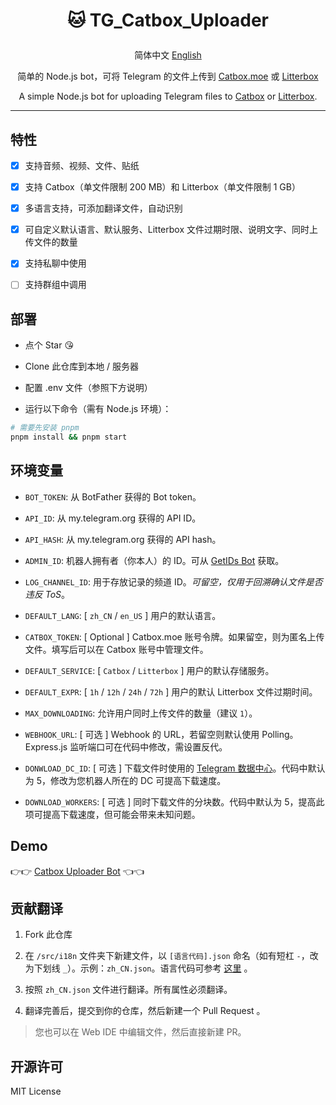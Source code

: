 # <p align="center">🐱 TG_Catbox_Uploader</p>

<p align="center"> 简体中文 <a href="https://github.com/AnotiaWang/TG_Catbox_Uploader/blob/main/README_en.md">English</a></p>

<p align="center">简单的 Node.js bot，可将 Telegram 的文件上传到 <a href="https://catbox.moe">Catbox.moe</a> 或 <a href="https://litterbox.catbox.moe">Litterbox</a></p>

<p align="center">A simple Node.js bot for uploading Telegram files to <a href="https://catbox.moe">Catbox</a> or <a href="https://litterbox.catbox.moe">Litterbox</a>.</p>

---

## 特性

- [x] 支持音频、视频、文件、贴纸

- [x] 支持 Catbox（单文件限制 200 MB）和 Litterbox（单文件限制 1 GB）

- [x] 多语言支持，可添加翻译文件，自动识别

- [x] 可自定义默认语言、默认服务、Litterbox 文件过期时限、说明文字、同时上传文件的数量

- [x] 支持私聊中使用

- [ ] 支持群组中调用

## 部署

- 点个 Star 😘

- Clone 此仓库到本地 / 服务器

- 配置 .env 文件（参照下方说明）

- 运行以下命令（需有 Node.js 环境）：

```Bash
# 需要先安装 pnpm
pnpm install && pnpm start
```

## 环境变量

- `BOT_TOKEN`: 从 BotFather 获得的 Bot token。

- `API_ID`: 从 my.telegram.org 获得的 API ID。

- `API_HASH`: 从 my.telegram.org 获得的 API hash。

- `ADMIN_ID`: 机器人拥有者（你本人）的 ID。可从 [GetIDs Bot](https://t.me/getidsbot) 获取。

- `LOG_CHANNEL_ID`: 用于存放记录的频道 ID。_可留空，仅用于回溯确认文件是否违反 ToS_。

- `DEFAULT_LANG`: [ `zh_CN` / `en_US` ] 用户的默认语言。

- `CATBOX_TOKEN`: [ Optional ] Catbox.moe 账号令牌。如果留空，则为匿名上传文件。填写后可以在 Catbox 账号中管理文件。

- `DEFAULT_SERVICE`: [ `Catbox` / `Litterbox` ] 用户的默认存储服务。

- `DEFAULT_EXPR`: [ `1h` / `12h` / `24h` / `72h` ] 用户的默认 Litterbox 文件过期时间。

- `MAX_DOWNLOADING`: 允许用户同时上传文件的数量（建议 `1`）。

- `WEBHOOK_URL`: [ 可选 ] Webhook 的 URL，若留空则默认使用 Polling。Express.js 监听端口可在代码中修改，需设置反代。

- `DONWLOAD_DC_ID`: [ 可选 ] 下载文件时使用的 [Telegram 数据中心](https://docs.pyrogram.org/faq/what-are-the-ip-addresses-of-telegram-data-centers)。代码中默认为 5，修改为您机器人所在的 DC 可提高下载速度。

- `DOWNLOAD_WORKERS`: [ 可选 ] 同时下载文件的分块数。代码中默认为 5，提高此项可提高下载速度，但可能会带来未知问题。

## Demo

👉👉 [Catbox Uploader Bot](https://t.me/CatboxUploaderBot) 👈👈

## 贡献翻译

1. Fork 此仓库

2. 在 `/src/i18n` 文件夹下新建文件，以 `[语言代码].json` 命名（如有短杠 `-`，改为下划线 `_`）。示例：`zh_CN.json`。语言代码可参考 [这里](http://www.lingoes.net/zh/translator/langcode.htm) 。

3. 按照 `zh_CN.json` 文件进行翻译。所有属性必须翻译。

4. 翻译完善后，提交到你的仓库，然后新建一个 Pull Request 。

> 您也可以在 Web IDE 中编辑文件，然后直接新建 PR。

## 开源许可

MIT License
